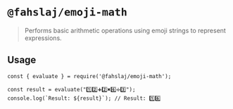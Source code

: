 # `@fahslaj/emoji-math`

> Performs basic arithmetic operations using emoji strings to represent expressions.

## Usage

```
const { evaluate } = require('@fahslaj/emoji-math');

const result = evaluate("1️⃣2️⃣➕2️⃣✖️6️⃣➗3️⃣");
console.log(`Result: ${result}`); // Result: 1️⃣6️⃣
```
